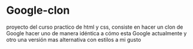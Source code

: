 # Google-clon
proyecto del curso practico de html y css, consiste en hacer un clon de Google hacer uno de manera idéntica a cómo esta Google actualmente y otro una versión mas alternativa con estilos a mi gusto  
